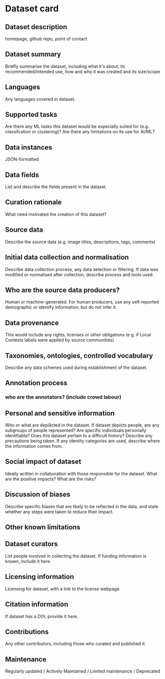 # Dataset card

## Dataset description
homepage, github repo, point of contact

## Dataset summary
Briefly summarise the dataset, including what it's about, its recommended/intended use, how and why it was created and its size/scope

## Languages
Any languages covered in dataset.

## Supported tasks
Are there any ML tasks this dataset would be especially suited for (e.g. classifcation or clustering)? Are there any limitations on its use for AI/ML?

## Data instances
JSON-formatted 

## Data fields
List and describe the fields present in the dataset.

## Curation rationale
What need motivated the creation of this dataset?

## Source data
Describe the source data (e.g. image titles, descriptions, tags, comments)

## Initial data collection and normalisation
Describe data collection process, any data selection or filtering. If data was modified or normalised after collection, describe process and tools used.

## Who are the source data producers?
Human or machine-generated. For human producers, use any self-reported demographic or identify information, but do not infer it.

## Data provenance
This would include any rights, licenses or other obligations (e.g. if Local Contexts labels were applied by source communities)

## Taxonomies, ontologies, controlled vocabulary
Describe any data schemes used during establishment of the dataset.

## Annotation process
### who are the annotators? (include crowd labour)

## Personal and sensitive information
Who or what are depiåcted in the dataset. If dataset depicts people, are any subgroups of people represented? Are specific individuals personally identifiable? Does this dataset pertain to a difficult history? Describe any precautions being taken. If any identity categories are used, describe where the information comes from.

## Social impact of dataset
Ideally written in collaboration with those responsible for the dataset. What are the positive impacts? What are the risks?

## Discussion of biases
Describe specific biases that are likely to be reflected in the data, and state whether any steps were taken to reduce their impact.

## Other known limitations

## Dataset curators
List people involved in collecting the dataset. If funding information is known, include it here.

## Licensing information
Licensing for dataset, with a link to the license webpage.

## Citation information
If dataset has a DOI, provide it here.

## Contributions
Any other contributors, including those who curated and published it.

## Maintenance
Regularly updated / Actively Maintained / Limited maintenance / Deprecated
